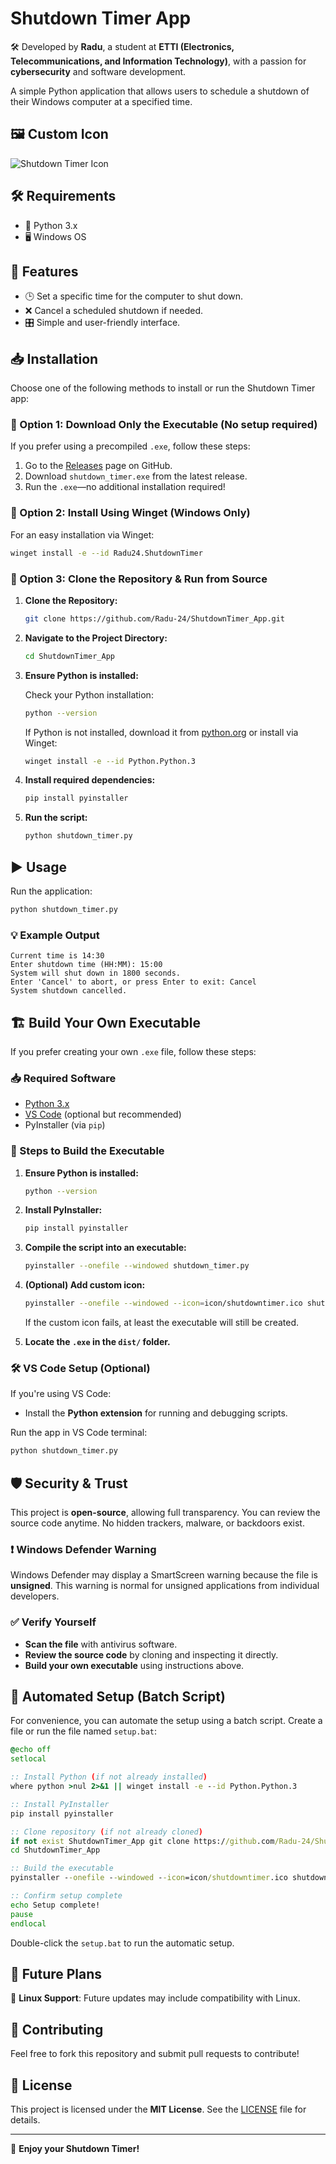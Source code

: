 # Shutdown Timer App

🛠️ Developed by **Radu**, a student at **ETTI (Electronics, Telecommunications, and Information Technology)**, with a passion for **cybersecurity** and software development.

A simple Python application that allows users to schedule a shutdown of their Windows computer at a specified time.

## 🖼️ Custom Icon

![Shutdown Timer Icon](icon/shutdowntimer.ico)

## 🛠️ Requirements

- 🐍 Python 3.x
- 🖥️ Windows OS

## 🚀 Features

- 🕒 Set a specific time for the computer to shut down.
- ❌ Cancel a scheduled shutdown if needed.
- 🎛️ Simple and user-friendly interface.

## 📥 Installation

Choose one of the following methods to install or run the Shutdown Timer app:

### 🔹 Option 1: Download Only the Executable (No setup required)

If you prefer using a precompiled `.exe`, follow these steps:

1. Go to the [Releases](https://github.com/Radu-24/ShutdownTimer_App/releases) page on GitHub.
2. Download `shutdown_timer.exe` from the latest release.
3. Run the `.exe`—no additional installation required!

### 🔹 Option 2: Install Using Winget (Windows Only)

For an easy installation via Winget:

```sh
winget install -e --id Radu24.ShutdownTimer
```

### 🔹 Option 3: Clone the Repository & Run from Source

1. **Clone the Repository:**

   ```sh
   git clone https://github.com/Radu-24/ShutdownTimer_App.git
   ```

2. **Navigate to the Project Directory:**

   ```sh
   cd ShutdownTimer_App
   ```

3. **Ensure Python is installed:**

   Check your Python installation:

   ```sh
   python --version
   ```

   If Python is not installed, download it from [python.org](https://www.python.org/downloads/) or install via Winget:

   ```sh
   winget install -e --id Python.Python.3
   ```

4. **Install required dependencies:**

   ```sh
   pip install pyinstaller
   ```

5. **Run the script:**

   ```sh
   python shutdown_timer.py
   ```

## ▶️ Usage

Run the application:

```sh
python shutdown_timer.py
```

### 💡 Example Output

```
Current time is 14:30
Enter shutdown time (HH:MM): 15:00
System will shut down in 1800 seconds.
Enter 'Cancel' to abort, or press Enter to exit: Cancel
System shutdown cancelled.
```

## 🏗️ Build Your Own Executable

If you prefer creating your own `.exe` file, follow these steps:

### 📥 Required Software

- [Python 3.x](https://www.python.org/downloads/)
- [VS Code](https://code.visualstudio.com/) (optional but recommended)
- PyInstaller (via `pip`)

### 🚀 Steps to Build the Executable

1. **Ensure Python is installed:**

   ```sh
   python --version
   ```

2. **Install PyInstaller:**

   ```sh
   pip install pyinstaller
   ```

3. **Compile the script into an executable:**

   ```sh
   pyinstaller --onefile --windowed shutdown_timer.py
   ```

4. **(Optional) Add custom icon:**

   ```sh
   pyinstaller --onefile --windowed --icon=icon/shutdowntimer.ico shutdown_timer.py
   ```

   If the custom icon fails, at least the executable will still be created.

5. **Locate the ************`.exe`************ in the ************`dist/`************ folder.**

### 🛠️ VS Code Setup (Optional)

If you're using VS Code:

- Install the **Python extension** for running and debugging scripts.

Run the app in VS Code terminal:

```sh
python shutdown_timer.py
```

## 🛡️ Security & Trust

This project is **open-source**, allowing full transparency. You can review the source code anytime. No hidden trackers, malware, or backdoors exist.

### ❗ Windows Defender Warning

Windows Defender may display a SmartScreen warning because the file is **unsigned**. This warning is normal for unsigned applications from individual developers.

### ✅ Verify Yourself

- **Scan the file** with antivirus software.
- **Review the source code** by cloning and inspecting it directly.
- **Build your own executable** using instructions above.

## 📜 Automated Setup (Batch Script)

For convenience, you can automate the setup using a batch script. Create a file or run the file named `setup.bat`:

```bat
@echo off
setlocal

:: Install Python (if not already installed)
where python >nul 2>&1 || winget install -e --id Python.Python.3

:: Install PyInstaller
pip install pyinstaller

:: Clone repository (if not already cloned)
if not exist ShutdownTimer_App git clone https://github.com/Radu-24/ShutdownTimer_App.git
cd ShutdownTimer_App

:: Build the executable
pyinstaller --onefile --windowed --icon=icon/shutdowntimer.ico shutdown_timer.py

:: Confirm setup complete
echo Setup complete!
pause
endlocal
```

Double-click the `setup.bat` to run the automatic setup.

## 🔮 Future Plans

🔹 **Linux Support**: Future updates may include compatibility with Linux.

## 🤝 Contributing

Feel free to fork this repository and submit pull requests to contribute!

## 📜 License

This project is licensed under the **MIT License**. See the [LICENSE](LICENSE) file for details.

---

🚀 **Enjoy your Shutdown Timer!**


